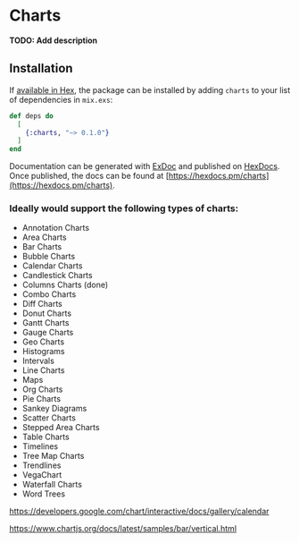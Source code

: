 # Charts

**TODO: Add description**

## Installation

If [available in Hex](https://hex.pm/docs/publish), the package can be installed
by adding `charts` to your list of dependencies in `mix.exs`:

```elixir
def deps do
  [
    {:charts, "~> 0.1.0"}
  ]
end
```

Documentation can be generated with [ExDoc](https://github.com/elixir-lang/ex_doc)
and published on [HexDocs](https://hexdocs.pm). Once published, the docs can
be found at [https://hexdocs.pm/charts](https://hexdocs.pm/charts).

### Ideally would support the following types of charts:
- Annotation Charts
- Area Charts
- Bar Charts
- Bubble Charts
- Calendar Charts
- Candlestick Charts
- Columns Charts (done)
- Combo Charts
- Diff Charts
- Donut Charts
- Gantt Charts
- Gauge Charts
- Geo Charts
- Histograms
- Intervals
- Line Charts
- Maps
- Org Charts
- Pie Charts
- Sankey Diagrams
- Scatter Charts
- Stepped Area Charts
- Table Charts
- Timelines
- Tree Map Charts
- Trendlines
- VegaChart
- Waterfall Charts
- Word Trees

https://developers.google.com/chart/interactive/docs/gallery/calendar

https://www.chartjs.org/docs/latest/samples/bar/vertical.html